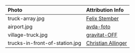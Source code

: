 | Photo                          | Attribution Info                                                                        |
| :---                           | :---                                                                                    |
| truck-array.jpg                | [Felix Stember](https://www.flickr.com/photos/felix_stember/6147865868/in/photostream/) |
| airport.jpg                    | [avda-foto](https://www.flickr.com/photos/93015232@N04/8497873742)                      |
| village-truck.jpg              | [gravitat-OFF](https://www.flickr.com/photos/92682792@N00/4568601083)                   |
| trucks-in-front-of-station.jpg | [Christian Allinger](https://www.flickr.com/photos/oberau-online/4141781466)            |
